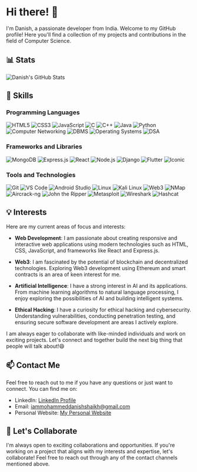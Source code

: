 # Hi there! 👋

I'm Danish, a passionate developer from India. Welcome to my GitHub profile! Here you'll find a collection of my projects and contributions in the field of Computer Science.

## 📊 Stats

![Danish's GitHub Stats](https://github-readme-stats.vercel.app/api?username=daanishhshaikh&hide=stars,commits,prs,issues&show_icons=true&theme=tokyonight)

## 🌱 Skills

### Programming Languages
![HTML5](https://img.shields.io/badge/-HTML5-E34F26?style=flat-square&logo=html5&logoColor=white&color=E34F26&logoWidth=20)
![CSS3](https://img.shields.io/badge/-CSS3-1572B6?style=flat-square&logo=css3&logoColor=white&color=1572B6&logoWidth=20)
![JavaScript](https://img.shields.io/badge/-JavaScript-F7DF1E?style=flat-square&logo=javascript&logoColor=black&color=F7DF1E&logoWidth=20)
![C](https://img.shields.io/badge/-C-A8B9CC?style=flat-square&logo=c&logoColor=white&color=A8B9CC&logoWidth=20)
![C++](https://img.shields.io/badge/-C++-00599C?style=flat-square&logo=c%2B%2B&logoColor=white&color=00599C&logoWidth=20)
![Java](https://img.shields.io/badge/-Java-007396?style=flat-square&logo=java&logoColor=white&color=007396&logoWidth=20)
![Python](https://img.shields.io/badge/-Python-3776AB?style=flat-square&logo=python&logoColor=white&color=3776AB&logoWidth=20)
![Computer Networking](https://img.shields.io/badge/-Computer%20Networking-00BFFF?style=flat-square&logo=network&logoColor=white&color=00BFFF&logoWidth=20)
![DBMS](https://img.shields.io/badge/-DBMS-FFA500?style=flat-square&logo=database&logoColor=white&color=FFA500&logoWidth=20)
![Operating Systems](https://img.shields.io/badge/-Operating%20Systems-000000?style=flat-square&logo=linux&logoColor=white&color=000000&logoWidth=20)
![DSA](https://img.shields.io/badge/-DSA-FF6F00?style=flat-square&logo=algorithm&logoColor=white&color=FF6F00&logoWidth=20)

### Frameworks and Libraries
![MongoDB](https://img.shields.io/badge/-MongoDB-47A248?style=flat-square&logo=mongodb&logoColor=white&color=47A248&logoWidth=20)
![Express.js](https://img.shields.io/badge/-Express.js-000000?style=flat-square&logo=express&logoColor=white&color=000000&logoWidth=20)
![React](https://img.shields.io/badge/-React-61DAFB?style=flat-square&logo=react&logoColor=black&color=61DAFB&logoWidth=20)
![Node.js](https://img.shields.io/badge/-Node.js-339933?style=flat-square&logo=node.js&logoColor=white&color=339933&logoWidth=20)
![Django](https://img.shields.io/badge/-Django-092E20?style=flat-square&logo=django&logoColor=white&color=092E20&logoWidth=20)
![Flutter](https://img.shields.io/badge/-Flutter-02569B?style=flat-square&logo=flutter&logoColor=white&color=02569B&logoWidth=20)
![Iconic](https://img.shields.io/badge/-Iconic-FF6F39?style=flat-square&logo=iconic&logoColor=white&color=FF6F39&logoWidth=20)

### Tools and Technologies
![Git](https://img.shields.io/badge/-Git-F05032?style=flat-square&logo=git&logoColor=white&color=F05032&logoWidth=20)
![VS Code](https://img.shields.io/badge/-VS%20Code-007ACC?style=flat-square&logo=visual-studio-code&logoColor=white&color=007ACC&logoWidth=20)
![Android Studio](https://img.shields.io/badge/-Android%20Studio-3DDC84?style=flat-square&logo=android-studio&logoColor=white&color=3DDC84&logoWidth=20)
![Linux](https://img.shields.io/badge/-Linux-FCC624?style=flat-square&logo=linux&logoColor=black&color=FCC624&logoWidth=20)
![Kali Linux](https://img.shields.io/badge/-Kali%20Linux-557C94?style=flat-square&logo=kali-linux&logoColor=white&color=557C94&logoWidth=20)
![Web3](https://img.shields.io/badge/-Web3-F16822?style=flat-square&logo=ethereum&logoColor=white&color=F16822&logoWidth=20)
![NMap](https://img.shields.io/badge/-NMap-000000?style=flat-square&logo=nmap&logoColor=white&color=000000&logoWidth=20)
![Aircrack-ng](https://img.shields.io/badge/-Aircrack--ng-1F8ACB?style=flat-square&logo=aircrack-ng&logoColor=white&color=1F8ACB&logoWidth=20)
![John the Ripper](https://img.shields.io/badge/-John%20the%20Ripper-262626?style=flat-square&logo=john-the-ripper&logoColor=white&color=262626&logoWidth=20)
![Metasploit](https://img.shields.io/badge/-Metasploit-DC382D?style=flat-square&logo=metasploit&logoColor=white&color=DC382D&logoWidth=20)
![Wireshark](https://img.shields.io/badge/-Wireshark-1679A7?style=flat-square&logo=wireshark&logoColor=white&color=1679A7&logoWidth=20)
![Hashcat](https://img.shields.io/badge/-Hashcat-2E3440?style=flat-square&logo=hashcat&logoColor=white&color=2E3440&logoWidth=20)


## 💡 Interests

Here are my current areas of focus and interests:

- **Web Development**: I am passionate about creating responsive and interactive web applications using modern technologies such as HTML, CSS, JavaScript, and frameworks like React and Express.js.

- **Web3**: I am fascinated by the potential of blockchain and decentralized technologies. Exploring Web3 development using Ethereum and smart contracts is an area of keen interest for me.

- **Artificial Intelligence**: I have a strong interest in AI and its applications. From machine learning algorithms to natural language processing, I enjoy exploring the possibilities of AI and building intelligent systems.

- **Ethical Hacking**: I have a curiosity for ethical hacking and cybersecurity. Understanding vulnerabilities, conducting penetration testing, and ensuring secure software development are areas I actively explore.

I am always eager to collaborate with like-minded individuals and work on exciting projects. Let's connect and together build the next big thing that people will talk about!😄


## 📫 Contact Me

Feel free to reach out to me if you have any questions or just want to connect. You can find me on:
- LinkedIn: [LinkedIn Profile](https://www.linkedin.com/in/mohammed-danish-shaikh-dev/)
- Email: iammohammeddanishshaikh@gmail.com
- Personal Website: [My Personal Website](https://daanishhshaikh.github.io/CV/)

## 🚀 Let's Collaborate

I'm always open to exciting collaborations and opportunities. If you're working on a project that aligns with my interests and expertise, let's collaborate! Feel free to reach out through any of the contact channels mentioned above.
